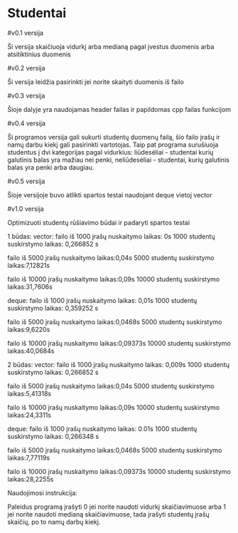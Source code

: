 # Studentai

#v0.1 versija

Ši versija skaičiuoja vidurkį arba medianą pagal įvestus duomenis arba atsitiktinius duomenis

#v0.2 versija

Ši versija leidžia pasirinkti jei norite skaityti duomenis iš failo

#v0.3 versija

Šioje dalyje yra naudojamas header failas ir papildomas cpp failas funkcijom

#v0.4 versija

Ši programos versija gali sukurti studentų duomenų failą, šio failo įrašų ir namų darbu kiekį gali pasirinkti vartotojas. Taip pat programa surušiuoja studentus į dvi kategorijas pagal vidurkius: liūdesėliai - studentai kurių galutinis balas yra mažiau nei penki, neliūdesėliai - studentai, kurių galutinis balas yra penki arba daugiau.

#v0.5 versija

Šioje versijoje buvo atlikti spartos testai naudojant deque vietoj vector

#v1.0 versija

Optimizuoti studentų rūšiavimo būdai ir padaryti spartos testai

1 būdas:
vector:
failo iš 1000 įrašų nuskaitymo laikas: 0s
1000 studentų suskirstymo laikas: 0,266852 s

failo iš 5000 įrašų nuskaitymo laikas:0,04s
5000 studentų suskirstymo laikas:7,12821s

failo iš 10000 įrašų nuskaitymo laikas:0,09s
10000 studentų suskirstymo laikas:31,7606s

deque:
failo iš 1000 įrašų nuskaitymo laikas: 0,01s
1000 studentų suskirstymo laikas: 0,359252 s

failo iš 5000 įrašų nuskaitymo laikas:0,0468s
5000 studentų suskirstymo laikas:9,6220s

failo iš 10000 įrašų nuskaitymo laikas:0,09373s
10000 studentų suskirstymo laikas:40,0684s

2 būdas:
vector:
failo iš 1000 įrašų nuskaitymo laikas: 0,009s
1000 studentų suskirstymo laikas: 0,266852 s

failo iš 5000 įrašų nuskaitymo laikas:0,04s
5000 studentų suskirstymo laikas:5,41318s

failo iš 10000 įrašų nuskaitymo laikas:0,09s
10000 studentų suskirstymo laikas:24,3311s

deque:
failo iš 1000 įrašų nuskaitymo laikas: 0.01s
1000 studentų suskirstymo laikas: 0,266348 s

failo iš 5000 įrašų nuskaitymo laikas:0,0468s
5000 studentų suskirstymo laikas:7,77119s

failo iš 10000 įrašų nuskaitymo laikas:0,09373s
10000 studentų suskirstymo laikas:28,2255s

Naudojimosi instrukcija:

Paleidus programą įrašyti 0 jei norite naudoti vidurkį skaičiavimuose arba 1 jei norite naudoti medianą skaičiavimuose, tada įrašyti studentų įrašų skaičių, po to namų darbų kiekį.

